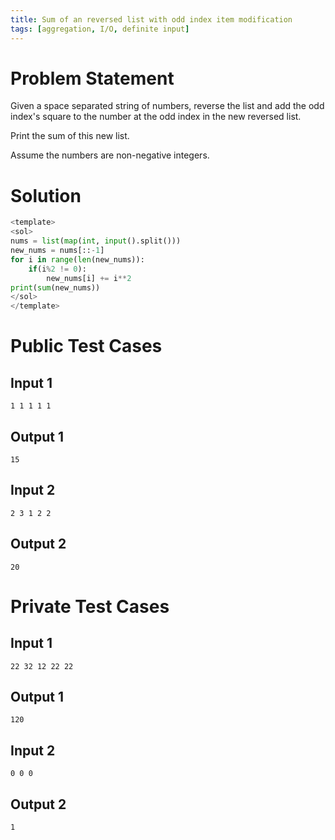 ```yaml
---
title: Sum of an reversed list with odd index item modification 
tags: [aggregation, I/O, definite input]
---
```


# Problem Statement

Given a space separated string of numbers, reverse the list and add the odd index's square to the number at the odd index in the new reversed list.

Print the sum of this new list.

Assume the numbers are non-negative integers.

# Solution
```python test.py -r 'python test.py'
<template>
<sol>
nums = list(map(int, input().split()))
new_nums = nums[::-1]
for i in range(len(new_nums)):
    if(i%2 != 0):
        new_nums[i] += i**2
print(sum(new_nums))
</sol>
</template>
```

# Public Test Cases

## Input 1
```
1 1 1 1 1
```

## Output 1
```
15
```

## Input 2
```
2 3 1 2 2
```

## Output 2
```
20
```




# Private Test Cases


## Input 1
```
22 32 12 22 22
```

## Output 1
```
120
```

## Input 2
```
0 0 0
```

## Output 2
```
1
```

